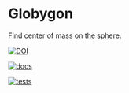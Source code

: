 # Globygon

Find center of mass on the sphere.



[![DOI](https://zenodo.org/badge/379094847.svg)](https://zenodo.org/badge/latestdoi/379094847)

[![docs](https://readthedocs.org/projects/pip/badge/)](https://globygon.readthedocs.io/en/latest/globygon.html#globygon.Catalog.calculate_center_of_mass)

[![tests](https://travis-ci.com/didamarkovic/globygon.svg?branch=main)](https://travis-ci.com/github/didamarkovic/globygon)
